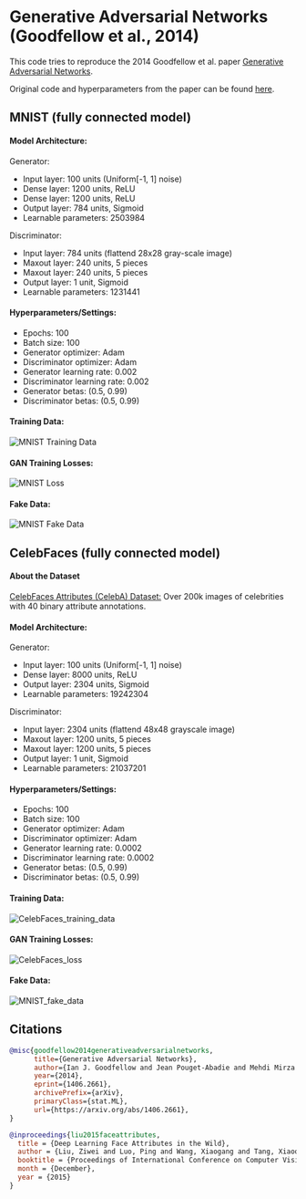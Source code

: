 # Generative Adversarial Networks (Goodfellow et al., 2014)
This code tries to reproduce the 2014 Goodfellow et al. paper [Generative Adversarial Networks](https://arxiv.org/abs/1406.2661).

Original code and hyperparameters from the paper can be found [here](https://github.com/goodfeli/adversarial).


## MNIST (fully connected model)

#### Model Architecture:

Generator:
* Input layer: 100 units (Uniform[-1, 1] noise)
* Dense layer: 1200 units, ReLU
* Dense layer: 1200 units, ReLU
* Output layer: 784 units, Sigmoid
* Learnable parameters: 2503984

Discriminator:
* Input layer: 784 units (flattend 28x28 gray-scale image)
* Maxout layer: 240 units, 5 pieces
* Maxout layer: 240 units, 5 pieces
* Output layer: 1 unit, Sigmoid 
* Learnable parameters: 1231441

#### Hyperparameters/Settings:
* Epochs: 100  
* Batch size: 100
* Generator optimizer: Adam
* Discriminator optimizer: Adam
* Generator learning rate: 0.002  
* Discriminator learning rate: 0.002  
* Generator betas: (0.5, 0.99)  
* Discriminator betas: (0.5, 0.99)  

#### Training Data:
![MNIST Training Data](./assets/mnist_train.png)

#### GAN Training Losses:
![MNIST Loss](./assets/gan_mnist_loss.png)


#### Fake Data:
![MNIST Fake Data](./assets/mnist_fake.png)

## CelebFaces (fully connected model)

#### About the Dataset
[CelebFaces Attributes (CelebA) Dataset:](https://www.kaggle.com/datasets/jessicali9530/celeba-dataset)
Over 200k images of celebrities with 40 binary attribute annotations.

#### Model Architecture:

Generator:
* Input layer:    100 units (Uniform[-1, 1] noise)
* Dense layer:    8000 units, ReLU
* Output layer:   2304 units, Sigmoid
* Learnable parameters: 19242304

Discriminator:
* Input layer: 2304 units (flattend 48x48 grayscale image)
* Maxout layer: 1200 units, 5 pieces
* Maxout layer: 1200 units, 5 pieces
* Output layer: 1 unit, Sigmoid 
* Learnable parameters: 21037201

#### Hyperparameters/Settings:
* Epochs: 100  
* Batch size: 100
* Generator optimizer: Adam
* Discriminator optimizer: Adam
* Generator learning rate: 0.0002  
* Discriminator learning rate: 0.0002  
* Generator betas: (0.5, 0.99)  
* Discriminator betas: (0.5, 0.99)  

#### Training Data:
![CelebFaces_training_data](./assets/celebfaces_train.png)

#### GAN Training Losses:
![CelebFaces_loss](./assets/gan_celebfaces_loss.png)

#### Fake Data:
![MNIST_fake_data](./assets/celebfaces_fake.png)

## Citations

```bibtex
@misc{goodfellow2014generativeadversarialnetworks,
      title={Generative Adversarial Networks}, 
      author={Ian J. Goodfellow and Jean Pouget-Abadie and Mehdi Mirza and Bing Xu and David Warde-Farley and Sherjil Ozair and Aaron Courville and Yoshua Bengio},
      year={2014},
      eprint={1406.2661},
      archivePrefix={arXiv},
      primaryClass={stat.ML},
      url={https://arxiv.org/abs/1406.2661}, 
}
```

```bibtex
@inproceedings{liu2015faceattributes,
  title = {Deep Learning Face Attributes in the Wild},
  author = {Liu, Ziwei and Luo, Ping and Wang, Xiaogang and Tang, Xiaoou},
  booktitle = {Proceedings of International Conference on Computer Vision (ICCV)},
  month = {December},
  year = {2015} 
}
```